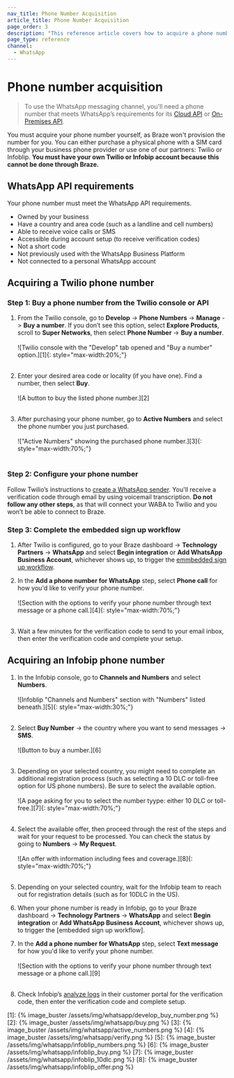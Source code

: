 ```yaml
---
nav_title: Phone Number Acquisition
article_title: Phone Number Acquisition
page_order: 3
description: "This reference article covers how to acquire a phone number from Twilio and Infobip."
page_type: reference
channel:
  - WhatsApp
---
```


# Phone number acquisition

> To use the WhatsApp messaging channel, you'll need a phone number that meets WhatsApp’s requirements for its [Cloud API](https://developers.facebook.com/docs/whatsapp/cloud-api/phone-numbers) or [On-Premises API](https://developers.facebook.com/docs/whatsapp/on-premises/phone-numbers).

You must acquire your phone number yourself, as Braze won't provision the number for you. You can either purchase a physical phone with a SIM card through your business phone provider or use one of our partners: Twilio or Infoblip. **You must have your own Twilio or Infobip account because this cannot be done through Braze.**

## WhatsApp API requirements

Your phone number must meet the WhatsApp API requirements.

- Owned by your business 
- Have a country and area code (such as a landline and cell numbers)
- Able to receive voice calls or SMS
- Accessible during account setup (to receive verification codes)
- Not a short code
- Not previously used with the WhatsApp Business Platform
- Not connected to a personal WhatsApp account

## Acquiring a Twilio phone number

### Step 1: Buy a phone number from the Twilio console or API

1. From the Twilio console, go to **Develop** -> **Phone Numbers** -> **Manage** -> **Buy a number**. If you don’t see this option, select **Explore Products**, scroll to **Super Networks**, then select **Phone Number** -> **Buy a number**. <br><br>![Twilio console with the "Develop" tab opened and "Buy a number" option.][1]{: style="max-width:20%;"}<br><br>

2. Enter your desired area code or locality (if you have one). Find a number, then select **Buy**. <br><br> ![A button to buy the listed phone number.][2]<br><br>

3. After purchasing your phone number, go to **Active Numbers** and select the phone number you just purchased. <br><br>!["Active Numbers" showing the purchased phone number.][3]{: style="max-width:70%;"}<br><br>

### Step 2: Configure your phone number

Follow Twilio’s instructions to [create a WhatsApp sender](https://www.twilio.com/docs/whatsapp/self-sign-up#1-create-a-whatsapp-sender). You'll receive a verification code through email by using voicemail transcription. **Do not follow any other steps**, as that will connect your WABA to Twilio and you won’t be able to connect to Braze.

### Step 3: Complete the embedded sign up workflow

1. After Twilio is configured, go to your Braze dashboard -> **Technology Partners** -> **WhatsApp** and select **Begin integration** or **Add WhatsApp Business Account**, whichever shows up, to trigger the [emmbedded sign up workflow]().

2. In the **Add a phone number for WhatsApp** step, select **Phone call** for how you'd like to verify your phone number. <br><br>![Section with the options to verify your phone number through text message or a phone call.][4]{: style="max-width:70%;"}<br><br>

3. Wait a few minutes for the verification code to send to your email inbox, then enter the verification code and complete your setup.

## Acquiring an Infobip phone number 

1. In the Infobip console, go to **Channels and Numbers** and select **Numbers**.<br><br>![Infoblip "Channels and Numbers" section with "Numbers" listed beneath.][5]{: style="max-width:30%;"}<br><br>

2. Select **Buy Number** -> the country where you want to send messages -> **SMS**.<br><br>![Button to buy a number.][6]<br><br>

3. Depending on your selected country, you might need to complete an additional registration process (such as selecting a 10 DLC or toll-free option for US phone numbers). Be sure to select the available option.<br><br>![A page asking for you to select the number tyype: either 10 DLC or toll-free.][7]{: style="max-width:70%;"}<br><br>

4. Select the available offer, then proceed through the rest of the steps and wait for your request to be processed. You can check the status by going to **Numbers** -> **My Request**. <br><br>![An offer with information including fees and coverage.][8]{: style="max-width:70%;"}<br><br>

5. Depending on your selected country, wait for the Infobip team to reach out for registration details (such as for 10DLC in the US).

6. When your phone number is ready in Infobip, go to your Braze dashboard -> **Technology Partners** -> **WhatsApp** and select **Begin integration** or **Add WhatsApp Business Account**, whichever shows up, to trigger the [embedded sign up workflow].

7. In the **Add a phone number for WhatsApp** step, select **Text message** for how you'd like to verify your phone number.<br><br>![Section with the options to verify your phone number through text message or a phone call.][9]<br><br>

8. Check Infobip’s [analyze logs](https://www.infobip.com/docs/analyze/analyze-logs) in their customer portal for the verification code, then enter the verification code and complete setup.




[1]: {% image_buster /assets/img/whatsapp/develop_buy_number.png %}
[2]: {% image_buster /assets/img/whatsapp/buy.png %}
[3]: {% image_buster /assets/img/whatsapp/active_numbers.png %}
[4]: {% image_buster /assets/img/whatsapp/verify.png %}
[5]: {% image_buster /assets/img/whatsapp/infoblip_numbers.png %}
[6]: {% image_buster /assets/img/whatsapp/infoblip_buy.png %}
[7]: {% image_buster /assets/img/whatsapp/infoblip_10dlc.png %}
[8]: {% image_buster /assets/img/whatsapp/infoblip_offer.png %}